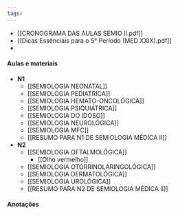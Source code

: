 ```yaml
---
tags:
---
```

- [[CRONOGRAMA DAS AULAS SEMIO II.pdf]]
- [[Dicas Essênciais para o 5° Período (MED XXIX).pdf]]
- 
#### Aulas e materiais 
- **N1**
	- [[SEMIOLOGIA NEONATAL]]
	- [[SEMIOLOGIA PEDIATRICA]]
	- [[SEMIOLOGIA HEMATO-ONCOLÓGICA]]
	- [[SEMIOLOGIA PSIQUIÁTRICA]]
	-  [[SEMIOLOGIA DO IDOSO]]
	- [[SEMIOLOGIA NEUROLÓGICA]]
	- [[SEMIOLOGIA MFC]]
	- [[RESUMO PARA N1 DE SEMIOLOGIA MÉDICA II]]
- **N2**
	- [[SEMIOLOGIA OFTALMOLÓGICA]]
		- [[Olho vermelho]]
	- [[SEMIOLOGIA OTORRINOLARINGOLÓGICA]]
	- [[SEMIOLOGIA DERMATOLÓGICA]]
	- [[SEMIOLOGIA UROLÓGICA]]
	- [[RESUMO PARA N2 DE SEMIOLOGIA MÉDICA II]]
#### Anotações